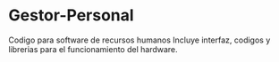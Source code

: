 # Gestor-Personal
Codigo para software de recursos humanos
Incluye interfaz, codigos  y librerias para el funcionamiento del hardware.
